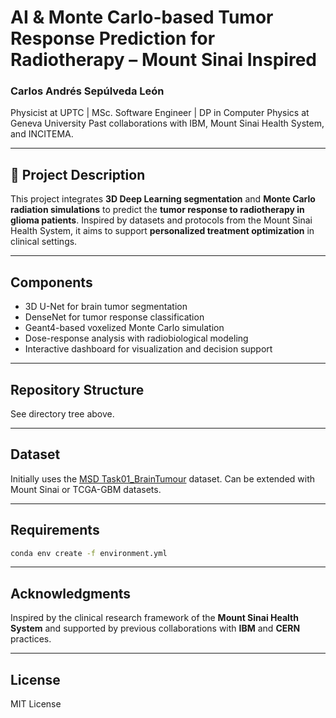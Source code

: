 # AI & Monte Carlo-based Tumor Response Prediction for Radiotherapy – Mount Sinai Inspired

### Carlos Andrés Sepúlveda León  
Physicist at UPTC | MSc. Software Engineer | DP in Computer Physics at Geneva University 
Past collaborations with IBM, Mount Sinai Health System, and INCITEMA.

---

## 🚀 Project Description

This project integrates **3D Deep Learning segmentation** and **Monte Carlo radiation simulations** to predict the **tumor response to radiotherapy in glioma patients**. Inspired by datasets and protocols from the Mount Sinai Health System, it aims to support **personalized treatment optimization** in clinical settings.

---

##  Components

- 3D U-Net for brain tumor segmentation 
- DenseNet for tumor response classification 
- Geant4-based voxelized Monte Carlo simulation 
- Dose-response analysis with radiobiological modeling 
- Interactive dashboard for visualization and decision support 

---

## Repository Structure

See directory tree above.

---

##  Dataset

Initially uses the [MSD Task01_BrainTumour](https://www.medicaldecathlon.com/) dataset. Can be extended with Mount Sinai or TCGA-GBM datasets.

---

##  Requirements

```bash
conda env create -f environment.yml
```

---

## Acknowledgments

Inspired by the clinical research framework of the **Mount Sinai Health System** and supported by previous collaborations with **IBM** and **CERN** practices.

---

## License

MIT License
